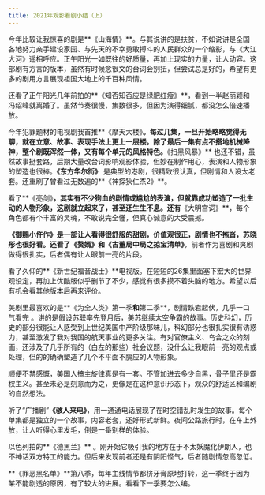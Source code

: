 ```yaml
---
title: 2021年观影看剧小结（上）
---
```



今年比较让我惊喜的剧是**《山海情》**。与其说讲的是扶贫，不如说讲是全国各地努力亲手建设家园、与先天的不幸勇敢搏斗的人民群众的一个缩影，与《大江大河》遥相呼应。正午阳光一如既往的好质量，再加上现实的力量，让人动容。这部剧有方言的版本，虽然有时候念很文的台词会别扭，但尝试总是好的，希望有更多的剧用方言展现祖国大地上的千百种风情。

还看了正午阳光几年前拍的**《知否知否应是绿肥红瘦》**，看到一半赵丽颖和冯绍峰就离婚了。虽然节奏很慢，集数很多，但因为演得细腻，都没怎么倍速播放。

今年犯罪题材的电视剧我首推**《摩天大楼》**。每过几集，一旦开始略略觉得无聊，就在立意、故事、表现手法上更上一层楼。除了最后一集有点不搭地机械降神，整个剧既浑然一体，又有每个单元的风格特色。**《扫黑风暴‎》** 也还不错，虽然故事挺套路，后期大量改台词影响观影体验，但妙在制作用心，表演和人物形象的塑造也很棒。**《东方华尔街》‎** 是典型的港剧，很精致很认真，但剧情和人设太老套。还重刷了曾看过无数遍的**《神探狄仁杰2》**。

看了**《亮剑‎》**，其实有不少狗血的剧情或尴尬的表演，但就靠成功塑造了一批生动的人物形象，这剧就立起来了，甚至还生生不息。还有**《大明宫词》**，每个角色都有个丰富的灵魂，不敢说完全懂，但真心诚意的大受震撼。

**《御赐小仵作》**是一部让人看得很舒服的甜剧，价值观很正，剧情也不拖沓，苏晓彤也很好看。还看了**《赘婿》**和**《古董局中局之掠宝清单》**，前者作为喜剧和爽剧做得很扎实，后者偶有让人眼前一亮的片段。

看了久仰的**《新世纪福音战士》**电视版。在短短的26集里面塞下宏大的世界观设定，再加上优酷版似乎删节了不少，感觉有很多摸不着头脑的地方。希望以后有机会看其他版本后再来评价。

美剧里最喜欢的是**《为全人类》第一季**和**第二季**，剧情跌宕起伏，几乎一口气看完 。讲的是假设苏联率先登月后，美苏继续太空争霸的故事。历史科幻，历史的部分很能让人感受到上世纪美国中产阶级那味儿，科幻部分也很扎实很有诱惑力，甚至激发了我对我国的航天事业的更多关注。有对官僚主义、乌合之众的刻画，还涉及了几乎所有的（白左的那些）社会议题，没什么让我眼前一亮的观点或处理，但的的确确塑造了几个不平面不膈应的人物形象。

顺便不禁感慨，美国人搞主旋律真是有一套。不管加进去多少自黑，骨子里还是霸权主义。甚至未必是刻意而为之，更像是在这种意识形态下，观众的舒适区和编剧的自然想法。

听了“广播剧”**《骇人来电》**，用一通通电话展现了在时空错乱时发生的故事。每个单集都是独立的一个故事，内容老套，还好形式新鲜。夜间公路旅行时，在车上外放，让人听得心里发毛，倒是一番别样的体验。

以色列拍的**《德黑兰》** 。刚开始它吸引我的地方在于不太妖魔化伊朗人，也不神话双方特工的能力。但后来发现前者还是有阴阳怪气，后者随剧情忽高忽低。

**《罪恶黑名单》**第八季，每年主线情节都挤牙膏原地打转，这一季终于因为某不能剧透的原因，有了较大的进展。看看下一季要怎么编。

